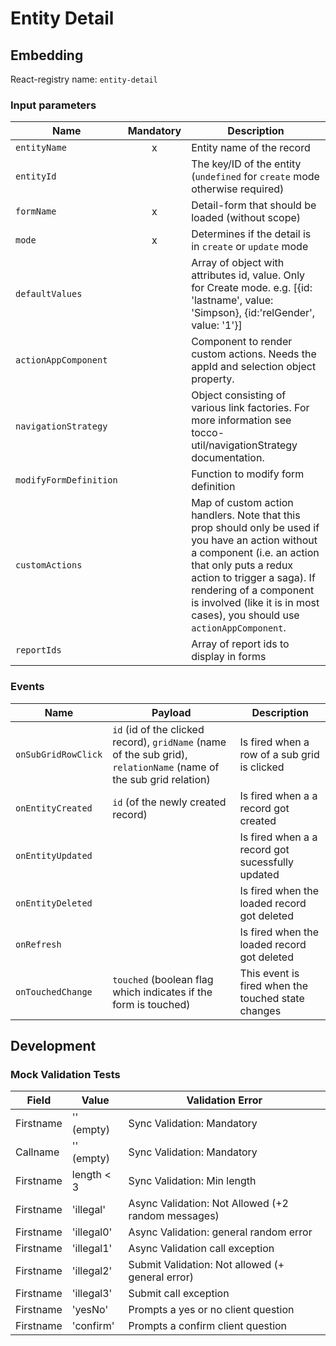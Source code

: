 # Entity Detail

## Embedding

React-registry name: `entity-detail`

### Input parameters

| Name                   | Mandatory | Description
|------------------------|:---------:|-------------
| `entityName`           | x         | Entity name of the record
| `entityId`             |           | The key/ID of the entity (`undefined` for `create` mode otherwise required)
| `formName`             | x         | Detail-form that should be loaded (without scope)
| `mode`                 | x         | Determines if the detail is in `create` or `update` mode
| `defaultValues`        |           | Array of object with attributes id, value. Only for Create mode. e.g. [{id: 'lastname', value: 'Simpson}, {id:'relGender', value: '1'}]
| `actionAppComponent`   |           | Component to render custom actions. Needs the appId and selection object property.
| `navigationStrategy`   |           | Object consisting of various link factories. For more information see tocco-util/navigationStrategy documentation.
| `modifyFormDefinition` |           | Function to modify form definition
| `customActions`        |            | Map of custom action handlers. Note that this prop should only be used if you have an action without a component (i.e. an action that only puts a redux action to trigger a saga). If rendering of a component is involved (like it is in most cases), you should use `actionAppComponent`.
| `reportIds`            |           | Array of report ids to display in forms

### Events

| Name                        | Payload                                                                                                            | Description
|-----------------------------|--------------------------------------------------------------------------------------------------------------------|-------------
| `onSubGridRowClick`         | `id` (id of the clicked record), `gridName` (name of the sub grid), `relationName` (name of the sub grid relation) | Is fired when a row of a sub grid is clicked
| `onEntityCreated`           | `id` (of the newly created record)                                                                                 | Is fired when a a record got created
| `onEntityUpdated`           |                                                                                                                    | Is fired when a a record got sucessfully updated
| `onEntityDeleted`           |                                                                                                                    | Is fired when the loaded record got deleted
| `onRefresh`                 |                                                                                                                    | Is fired when the loaded record got deleted
| `onTouchedChange`           | `touched` (boolean flag which indicates if the form is touched)                                                    | This event is fired when the touched state changes

## Development
### Mock Validation Tests

| Field     	| Value      	| Validation Error                                       	|
|-----------	|------------	|--------------------------------------------------------	|
| Firstname 	| '' (empty) 	| Sync Validation: Mandatory                             	|
| Callname  	| '' (empty) 	| Sync Validation: Mandatory                             	|
| Firstname 	| length < 3 	| Sync Validation: Min length                            	|
| Firstname 	| 'illegal'  	| Async Validation: Not Allowed (+2 random messages)      |
| Firstname 	| 'illegal0'  | Async Validation: general random error                  |
| Firstname 	| 'illegal1' 	| Async Validation call exception                        	|
| Firstname 	| 'illegal2' 	| Submit Validation: Not allowed  (+ general error)      	|
| Firstname 	| 'illegal3' 	| Submit call exception                                  	|
| Firstname 	| 'yesNo' 	  | Prompts a yes or no client question                    	|
| Firstname 	| 'confirm' 	| Prompts a confirm client question                     	|
